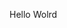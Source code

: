 Hello Wolrd

















































































































































































































































































































































































